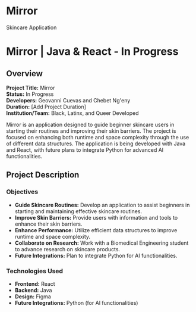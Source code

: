# Mirror
Skincare Application
# Mirror | Java & React - In Progress

## Overview

**Project Title:** Mirror  
**Status:** In Progress  
**Developers:** Geovanni Cuevas and Chebet Ng'eny  
**Duration:** [Add Project Duration]  
**Institution/Team:** Black, Latinx, and Queer Developed  

Mirror is an application designed to guide beginner skincare users in starting their routines and improving their skin barriers. The project is focused on enhancing both runtime and space complexity through the use of different data structures. The application is being developed with Java and React, with future plans to integrate Python for advanced AI functionalities.

## Project Description

### Objectives

- **Guide Skincare Routines:** Develop an application to assist beginners in starting and maintaining effective skincare routines.
- **Improve Skin Barriers:** Provide users with information and tools to enhance their skin barriers.
- **Enhance Performance:** Utilize efficient data structures to improve runtime and space complexity.
- **Collaborate on Research:** Work with a Biomedical Engineering student to advance research on skincare products.
- **Future Integrations:** Plan to integrate Python for AI functionalities.

### Technologies Used

- **Frontend:** React
- **Backend:** Java
- **Design:** Figma
- **Future Integrations:** Python (for AI functionalities)

